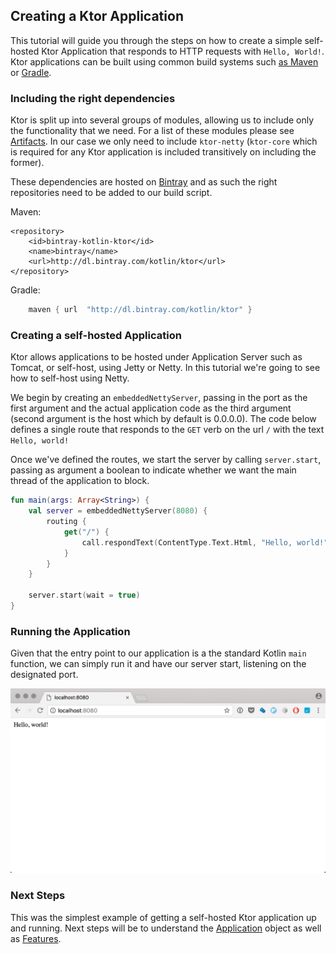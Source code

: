 ## Creating a Ktor Application

This tutorial will guide you through the steps on how to create a simple self-hosted Ktor Application that responds to HTTP requests with `Hello, World!`. 
 Ktor applications can be built using common build systems such [as Maven](https://kotlinlang.org/docs/reference/using-maven.html) or [Gradle](https://kotlinlang.org/docs/reference/using-gradle.html).

### Including the right dependencies

Ktor is split up into several groups of modules, allowing us to include only the functionality that we need. For a list of these modules please see [Artifacts](Artifacts). In our case we
only need to include `ktor-netty` (`ktor-core` which is required for any Ktor application is included transitively on including the former).  

These dependencies are hosted on [Bintray](https://bintray.com/kotlin/ktor) and as such the right 
repositories need to be added to our build script. 

Maven:
```maven
<repository>
    <id>bintray-kotlin-ktor</id>
    <name>bintray</name>
    <url>http://dl.bintray.com/kotlin/ktor</url>
</repository>
```

Gradle:
```gradle
    maven { url  "http://dl.bintray.com/kotlin/ktor" }
```

### Creating a self-hosted Application 

Ktor allows applications to be hosted under Application Server such as Tomcat, or self-host, using Jetty or Netty. In this tutorial we're going to see how to self-host using Netty. 

We begin by creating an `embeddedNettyServer`, passing in the port as the first argument and the actual application code as the third argument (second argument is the host which by default is 0.0.0.0). The code below defines
a single route that responds to the `GET` verb on the url `/` with the text `Hello, world!`

Once we've defined the routes, we start the server by calling `server.start`, passing as argument a boolean to indicate whether we want the main thread
of the application to block.  

```kotlin
fun main(args: Array<String>) {
    val server = embeddedNettyServer(8080) {
        routing {
            get("/") {
                call.respondText(ContentType.Text.Html, "Hello, world!")
            }
        }
    }
    
    server.start(wait = true)
}
```
 
### Running the Application

Given that the entry point to our application is a the standard Kotlin `main` function, we can simply run it and have our server start, listening on the designated port. 

![Output](resources/hello-world-output.png)


### Next Steps

This was the simplest example of getting a self-hosted Ktor application up and running. Next steps will be to understand the [Application](Application) object as well as [Features](Features).
